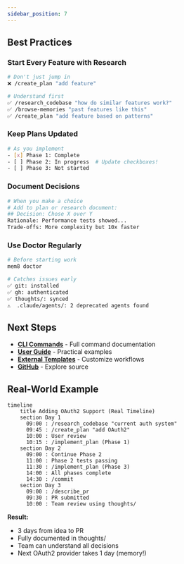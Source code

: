 ```yaml
---
sidebar_position: 7
---
```


## Best Practices

### Start Every Feature with Research

```bash
# Don't just jump in
❌ /create_plan "add feature"

# Understand first
✅ /research_codebase "how do similar features work?"
✅ /browse-memories "past features like this"
✅ /create_plan "add feature based on patterns"
```

### Keep Plans Updated

```bash
# As you implement
- [x] Phase 1: Complete
- [ ] Phase 2: In progress  # Update checkboxes!
- [ ] Phase 3: Not started
```

### Document Decisions

```bash
# When you make a choice
# Add to plan or research document:
## Decision: Chose X over Y
Rationale: Performance tests showed...
Trade-offs: More complexity but 10x faster
```

### Use Doctor Regularly

```bash
# Before starting work
mem8 doctor

# Catches issues early
✅ git: installed
✅ gh: authenticated
✅ thoughts/: synced
⚠️  .claude/agents/: 2 deprecated agents found
```

## Next Steps

- **[CLI Commands](../user-guide/cli-commands)** - Full command documentation
- **[User Guide](../user-guide/getting-started)** - Practical examples
- **[External Templates](../external-templates)** - Customize workflows
- **[GitHub](https://github.com/killerapp/mem8)** - Explore source

## Real-World Example

```mermaid
timeline
    title Adding OAuth2 Support (Real Timeline)
    section Day 1
      09:00 : /research_codebase "current auth system"
      09:45 : /create_plan "add OAuth2"
      10:00 : User review
      10:15 : /implement_plan (Phase 1)
    section Day 2
      09:00 : Continue Phase 2
      11:00 : Phase 2 tests passing
      11:30 : /implement_plan (Phase 3)
      14:00 : All phases complete
      14:30 : /commit
    section Day 3
      09:00 : /describe_pr
      09:30 : PR submitted
      10:00 : Team review using thoughts/
```

**Result:**
- 3 days from idea to PR
- Fully documented in thoughts/
- Team can understand all decisions
- Next OAuth2 provider takes 1 day (memory!)
